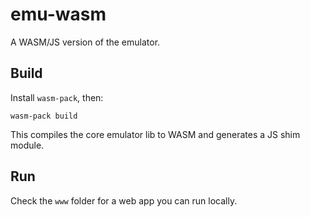 # emu-wasm

A WASM/JS version of the emulator.

## Build

Install `wasm-pack`, then:

```
wasm-pack build
```

This compiles the core emulator lib to WASM and generates a JS shim module.

## Run

Check the `www` folder for a web app you can run locally.
